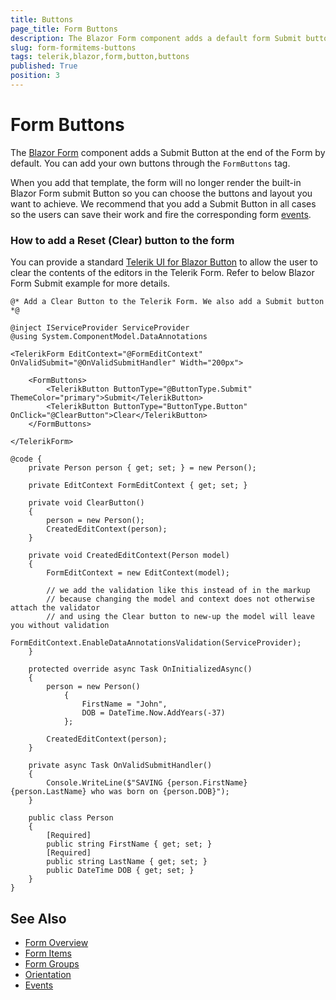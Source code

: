 ```yaml
---
title: Buttons
page_title: Form Buttons
description: The Blazor Form component adds a default form Submit button. See how to add buttons using the FormButtons tag.
slug: form-formitems-buttons
tags: telerik,blazor,form,button,buttons
published: True
position: 3
---
```


# Form Buttons

The [Blazor Form](https://demos.telerik.com/blazor-ui/form/overview) component adds a Submit Button at the end of the Form by default. You can add your own buttons through the `FormButtons` tag.

When you add that template, the form will no longer render the built-in Blazor Form submit Button so you can choose the buttons and layout you want to achieve. We recommend that you add a Submit Button in all cases so the users can save their work and fire the corresponding form [events](slug://form-events).

### How to add a Reset (Clear) button to the form

You can provide a standard [Telerik UI for Blazor Button](slug://components/button/overview) to allow the user to clear the contents of the editors in the Telerik Form. Refer to below Blazor Form Submit example for more details.

````RAZOR
@* Add a Clear Button to the Telerik Form. We also add a Submit button *@

@inject IServiceProvider ServiceProvider
@using System.ComponentModel.DataAnnotations

<TelerikForm EditContext="@FormEditContext" OnValidSubmit="@OnValidSubmitHandler" Width="200px">

    <FormButtons>
        <TelerikButton ButtonType="@ButtonType.Submit" ThemeColor="primary">Submit</TelerikButton>
        <TelerikButton ButtonType="ButtonType.Button" OnClick="@ClearButton">Clear</TelerikButton>
    </FormButtons>

</TelerikForm>

@code {
    private Person person { get; set; } = new Person();

    private EditContext FormEditContext { get; set; }

    private void ClearButton()
    {
        person = new Person();
        CreatedEditContext(person);
    }

    private void CreatedEditContext(Person model)
    {
        FormEditContext = new EditContext(model);

        // we add the validation like this instead of in the markup
        // because changing the model and context does not otherwise attach the validator
        // and using the Clear button to new-up the model will leave you without validation
        FormEditContext.EnableDataAnnotationsValidation(ServiceProvider);
    }

    protected override async Task OnInitializedAsync()
    {
        person = new Person()
            {
                FirstName = "John",
                DOB = DateTime.Now.AddYears(-37)
            };

        CreatedEditContext(person);
    }

    private async Task OnValidSubmitHandler()
    {
        Console.WriteLine($"SAVING {person.FirstName} {person.LastName} who was born on {person.DOB}");
    }

    public class Person
    {
        [Required]
        public string FirstName { get; set; }
        [Required]
        public string LastName { get; set; }
        public DateTime DOB { get; set; }
    }
}
````

## See Also

  * [Form Overview](slug://form-overview)
  * [Form Items](slug://form-formitems)
  * [Form Groups](slug://form-formgroups)
  * [Orientation](slug://form-orientation)
  * [Events](slug://form-events)
   

